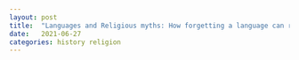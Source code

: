 ```yaml
---
layout: post
title:  "Languages and Religious myths: How forgetting a language can ruin a planet."
date:   2021-06-27
categories: history religion
---
```




